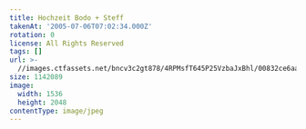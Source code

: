 ```yaml
---
title: Hochzeit Bodo + Steff
takenAt: '2005-07-06T07:02:34.000Z'
rotation: 0
license: All Rights Reserved
tags: []
url: >-
  //images.ctfassets.net/bncv3c2gt878/4RPMsfT645P25VzbaJxBhl/00832ce6aa4af1bd97aaa8ab5f3127df/hochzeit-bodo--steff_4560369912_o
size: 1142089
image:
  width: 1536
  height: 2048
contentType: image/jpeg
---
```


